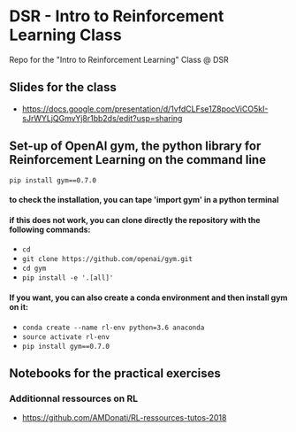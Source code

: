 # DSR - Intro to Reinforcement Learning Class
Repo for the "Intro to Reinforcement Learning" Class @ DSR

## Slides for the class
* https://docs.google.com/presentation/d/1vfdCLFse1Z8pocViCO5kI-sJrWYLjQGmvYj8r1bb2ds/edit?usp=sharing

## Set-up of OpenAI gym, the python library for Reinforcement Learning on the command line
`pip install gym==0.7.0`
#### to check the installation, you can tape 'import gym' in a python terminal
#### if this does not work, you can clone directly the repository with the following commands: 
* `cd`
* `git clone https://github.com/openai/gym.git`
* `cd gym`
* `pip install -e '.[all]'`
#### If you want, you can also create a conda environment and then install gym on it: 
* `conda create --name rl-env python=3.6 anaconda`
* `source activate rl-env`
* `pip install gym==0.7.0`

## Notebooks for the practical exercises

### Additionnal ressources on RL
* https://github.com/AMDonati/RL-ressources-tutos-2018
